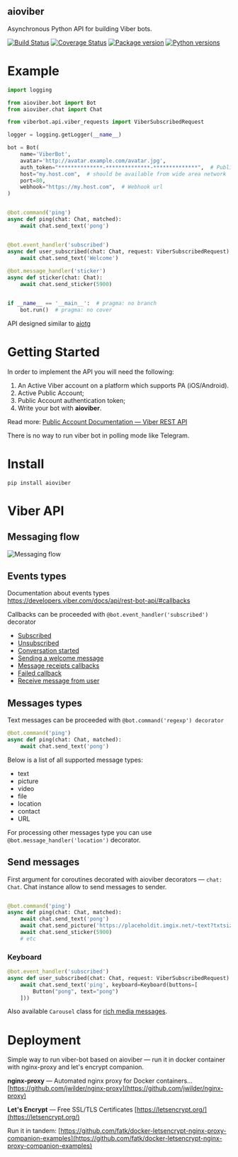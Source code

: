 aioviber
--------

Asynchronous Python API for building Viber bots.

[![Build Status](https://api.travis-ci.org/nonamenix/aioviber.svg)](https://travis-ci.org/nonamenix/aioviber)
[![Coverage Status](https://coveralls.io/repos/github/nonamenix/aioviber/badge.svg)](https://coveralls.io/github/nonamenix/aioviber)
[![Package version](https://badge.fury.io/py/aioviber.svg)](https://pypi.python.org/pypi/aioviber)
[![Python versions](https://img.shields.io/badge/python-3.5%2C%203.6-blue.svg)](https://www.python.org/doc/versions/)


# Example

```python
import logging 

from aioviber.bot import Bot
from aioviber.chat import Chat

from viberbot.api.viber_requests import ViberSubscribedRequest

logger = logging.getLogger(__name__)

bot = Bot(
    name='ViberBot',
    avatar='http://avatar.example.com/avatar.jpg',
    auth_token="**************-**************-**************",  # Public account auth token
    host="my.host.com",  # should be available from wide area network
    port=80,
    webhook="https://my.host.com",  # Webhook url
)


@bot.command('ping')
async def ping(chat: Chat, matched):
    await chat.send_text('pong')


@bot.event_handler('subscribed')
async def user_subscribed(chat: Chat, request: ViberSubscribedRequest):
    await chat.send_text('Welcome')    
    
@bot.message_handler('sticker')
async def sticker(chat: Chat):
    await chat.send_sticker(5900)


if __name__ == '__main__':  # pragma: no branch
    bot.run()  # pragma: no cover

```

API designed similar to [aiotg](https://github.com/szastupov/aiotg)


# Getting Started

In order to implement the API you will need the following:
1. An Active Viber account on a platform which supports PA (iOS/Android).
2. Active Public Account;
3. Public Account authentication token;
4. Write your bot with **aioviber**.

Read more: [Public Account Documentation — Viber REST API](https://developers.viber.com/docs/api/rest-bot-api/#getting-started)

There is no way to run viber bot in polling mode like Telegram.

# Install

```
pip install aioviber
```

# Viber API

## Messaging flow

![Messaging flow](https://developers.viber.com/docs/img/send_and_receive_message_flow.png)

## Events types

Documentation about events types https://developers.viber.com/docs/api/rest-bot-api/#callbacks

Callbacks can be proceeded with `@bot.event_handler('subscribed')` decorator

* [Subscribed](https://developers.viber.com/docs/api/rest-bot-api/#subscribed)
* [Unsubscribed](https://developers.viber.com/docs/api/rest-bot-api/#unsubscribed)
* [Conversation started](https://developers.viber.com/docs/api/rest-bot-api/#conversation-started)
* [Sending a welcome message](https://developers.viber.com/docs/api/rest-bot-api/#welcome-message-flow)
* [Message receipts callbacks](https://developers.viber.com/docs/api/rest-bot-api/#message-receipts-callbacks)
* [Failed callback](https://developers.viber.com/docs/api/rest-bot-api/#failed-callback)
* [Receive message from user](https://developers.viber.com/docs/api/rest-bot-api/#receive-message-from-user)

## Messages types

Text messages can be proceeded with `@bot.command('regexp') decorator`

```python
@bot.command('ping')
async def ping(chat: Chat, matched):
    await chat.send_text('pong')
```

Below is a list of all supported message types:

* text
* picture
* video
* file
* location
* contact 
* URL

For processing other messages type you can use `@bot.message_handler('location')` decorator.
 
## Send messages

First argument for coroutines decorated with aioviber decorators — `chat: Chat`. Chat instance allow to send messages 
to sender.

```python

@bot.command('ping')
async def ping(chat: Chat, matched):
    await chat.send_text('pong')
    await chat.send_picture('https://placeholdit.imgix.net/~text?txtsize=33&txt=350%C3%97150&w=350&h=150')
    await chat.send_sticker(5900)
    # etc
```

### Keyboard

```python
@bot.event_handler('subscribed')
async def user_subscribed(chat: Chat, request: ViberSubscribedRequest):
    await chat.send_text('ping', keyboard=Keyboard(buttons=[
        Button("pong", text="pong")
    ]))
```

Also available `Carousel` class for [rich media messages](https://developers.viber.com/docs/api/rest-bot-api/#carousel-content-message).

# Deployment 

Simple way to run viber-bot based on aioviber — run it in docker container with nginx-proxy and let's encrypt companion.
  
**nginx-proxy** — Automated nginx proxy for Docker containers... [https://github.com/jwilder/nginx-proxy](https://github.com/jwilder/nginx-proxy)

**Let's Encrypt** — Free SSL/TLS Certificates [https://letsencrypt.org/](https://letsencrypt.org/)

Run it in tandem: [https://github.com/fatk/docker-letsencrypt-nginx-proxy-companion-examples](https://github.com/fatk/docker-letsencrypt-nginx-proxy-companion-examples)